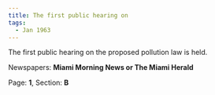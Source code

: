 ```yaml
---  
title: The first public hearing on  
tags:  
  - Jan 1963  
---  
```

  
The first public hearing on the proposed pollution law is held.  
  
Newspapers: **Miami Morning News or The Miami Herald**  
  
Page: **1**, Section: **B** 
